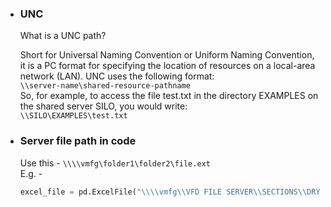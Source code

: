 * ### UNC
  What is a UNC path?

  Short for Universal Naming Convention or Uniform Naming Convention, it is a PC format for specifying the location of resources on a local-area network (LAN). UNC uses the following format: <br/>
  `\\server-name\shared-resource-pathname` <br/>
  So, for example, to access the file test.txt in the directory EXAMPLES on the shared server SILO, you would write:<br/>
  `\\SILO\EXAMPLES\test.txt`
* ### Server file path in code
  Use this - `\\\\vmfg\folder1\folder2\file.ext` <br/>
  E.g. - <br/>
  ```python
  excel_file = pd.ExcelFile("\\\\vmfg\\VFD FILE SERVER\\SECTIONS\\DRY ETCH\\QC Log Book\\Final QC Log Book\\ASH_09_10_LOG_BOOK\\ASH09_QC_LOG_BOOK\\ASH09_QC_LOG_BOOK.xlsm")
  ```
